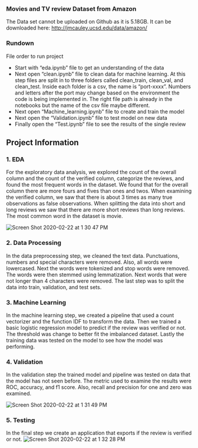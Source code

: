 ### Movies and TV review Dataset from Amazon ##

The Data set cannot be uploaded on Github as it is 5.18GB. 
It can be downloaded here: http://jmcauley.ucsd.edu/data/amazon/

### Rundown
File order to run project

- Start with “eda.ipynb” file to get an understanding of the data
- Next open “clean.ipynb” file to clean data for machine learning. At this step files are split in to three folders called clean_train, clean_val, and clean_test. Inside each folder is a csv, the name is “port-xxxx”. Numbers and letters after the port may change based on the environment the code is being implemented in.  The right file path is already in the notebooks but the name of the csv file maybe different. 
- Next open “Machine_learning.ipynb” file to create and train the model
- Next open the “Validation.ipynb” file to test model on new data
- Finally open the “Test.ipynb” file to see the results of the single review


## Project Information

### 1. EDA

For the exploratory data analysis, we explored the count of the overall column and the count of the verified column, categorize the reviews, and found the most frequent words in the dataset. We found that for the overall column there are more fours and fives than ones and twos. When examining the verified column, we saw that there is about 3 times as many true observations as false observations. When splitting the data into short and long reviews we saw that there are more short reviews than long reviews. The most common word in the dataset is movie. 

![Screen Shot 2020-02-22 at 1 30 47 PM](https://user-images.githubusercontent.com/35823055/75097333-92c3dc00-5577-11ea-8253-ab42d8cdc6d5.png)

### 2. Data Processing

In the data preprocessing step, we cleaned the text data. Punctuations, numbers and special characters were removed. Also, all words were lowercased. Next the words were tokenized and stop words were removed. The words were then stemmed using lemmatization. Next words that were not longer than 4 characters were removed. The last step was to split the data into train, validation, and test sets.

### 3. Machine Learning

In the machine learning step, we created a pipeline that used a count vectorizer and the function IDF to transform the data. Then we trained a basic logistic regression model to predict if the review was verified or not. The threshold was change to better fit the imbalanced dataset. Lastly the training data was tested on the model to see how the model was performing.

### 4. Validation

In the validation step the trained model and pipeline was tested on data that the model has not seen before. The metric used to examine the results were ROC, accuracy, and f1 score. Also, recall and precision for one and zero was examined.

![Screen Shot 2020-02-22 at 1 31 49 PM](https://user-images.githubusercontent.com/35823055/75097343-b6872200-5577-11ea-982e-c8f3db888bb3.png)

### 5. Testing 

In the final step we create an application that exports if the review is verified or not.
![Screen Shot 2020-02-22 at 1 32 28 PM](https://user-images.githubusercontent.com/35823055/75097350-cd2d7900-5577-11ea-8003-3256915eacec.png)


